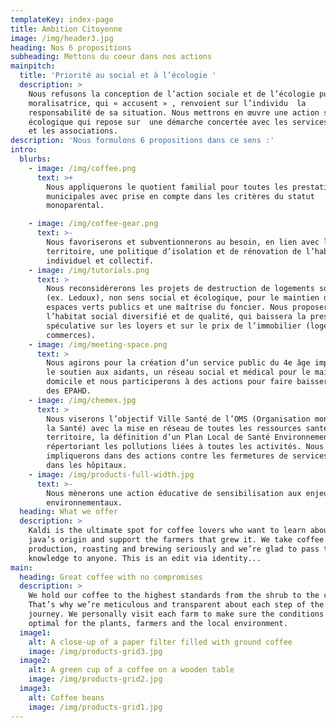 ```yaml
---
templateKey: index-page
title: Ambition Citoyenne
image: /img/header3.jpg
heading: Nos 6 propositions
subheading: Mettons du coeur dans nos actions
mainpitch:
  title: 'Priorité au social et à l’écologie '
  description: >
    Nous refusons la conception de l’action sociale et de l’écologie punitive,
    moralisatrice, qui « accusent » , renvoient sur l’individu  la
    responsabilité de sa situation. Nous mettrons en œuvre une action sociale et
    écologique qui repose sur  une démarche concertée avec les services sociaux
    et les associations.
description: 'Nous formulons 6 propositions dans ce sens :'
intro:
  blurbs:
    - image: /img/coffee.png
      text: >+
        Nous appliquerons le quotient familial pour toutes les prestations
        municipales avec prise en compte dans les critères du statut
        monoparental.

    - image: /img/coffee-gear.png
      text: >-
        Nous favoriserons et subventionnerons au besoin, en lien avec le
        territoire, une politique d’isolation et de rénovation de l’habitat
        individuel et collectif.
    - image: /img/tutorials.png
      text: >
        Nous reconsidèrerons les projets de destruction de logements sociaux
        (ex. Ledoux), non sens social et écologique, pour le maintien des
        espaces verts publics et une maîtrise du foncier. Nous proposerons de
        l’habitat social diversifié et de qualité, qui baissera la pression
        spéculative sur les loyers et sur le prix de l’immobilier (logements et
        commerces).
    - image: /img/meeting-space.png
      text: >
        Nous agirons pour la création d’un service public du 4e âge impliquant
        le soutien aux aidants, un réseau social et médical pour le maintien à
        domicile et nous participerons à des actions pour faire baisser le coût
        des EPAHD.
    - image: /img/chemex.jpg
      text: >
        Nous viserons l’objectif Ville Santé de l’OMS (Organisation mondiale de
        la Santé) avec la mise en réseau de toutes les ressources santé du
        territoire, la définition d’un Plan Local de Santé Environnementale
        répertoriant les pollutions liées à toutes les activités. Nous nous
        impliquerons dans des actions contre les fermetures de services médicaux
        dans les hôpitaux.
    - image: /img/products-full-width.jpg
      text: >-
        Nous mènerons une action éducative de sensibilisation aux enjeux
        environnementaux.
  heading: What we offer
  description: >
    Kaldi is the ultimate spot for coffee lovers who want to learn about their
    java’s origin and support the farmers that grew it. We take coffee
    production, roasting and brewing seriously and we’re glad to pass that
    knowledge to anyone. This is an edit via identity...
main:
  heading: Great coffee with no compromises
  description: >
    We hold our coffee to the highest standards from the shrub to the cup.
    That’s why we’re meticulous and transparent about each step of the coffee’s
    journey. We personally visit each farm to make sure the conditions are
    optimal for the plants, farmers and the local environment.
  image1:
    alt: A close-up of a paper filter filled with ground coffee
    image: /img/products-grid3.jpg
  image2:
    alt: A green cup of a coffee on a wooden table
    image: /img/products-grid2.jpg
  image3:
    alt: Coffee beans
    image: /img/products-grid1.jpg
---
```



